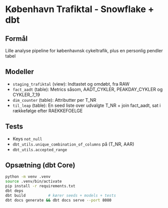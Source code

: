 # København Trafiktal - Snowflake + dbt

## Formål

Lille analyse pipeline for københavnsk cykeltrafik, plus en personlig pendler tabel

## Modeller

- `staging_trafiktal` (view): Indtastet og omdøbt, fra RAW
- `fact_aadt` (table): Metrics såsom, AADT_CYKLER, PEAKDAY_CYKLER og CYKLER_7_19
- `dim_counter` (table): Attributter per T_NR
- `til_leap` (table): En seed liste over udvalgte T_NR + join fact_aadt, sat i rækkefølge efter RAEKKEFOELGE

## Tests

- Keys `not_null`
- `dbt_utils.unique_combination_of_columns` på (T_NR, AAR)
- `dbt_utils.accepted_range`

## Opsætning (dbt Core)

```bash
python -m venv .venv
source .venv/bin/activate
pip install -r requirements.txt
dbt deps
dbt build          # kører seeds + models + tests
dbt docs generate && dbt docs serve --port 8080
```
